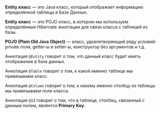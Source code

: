 **Entity класс** — это Java класс, который отображает информацию определённой таблицы в Базе Данных.

**Entity класс** — это POJO класс, в котором мы используем определённые Hibernate аннотации для связи класса с таблицей из базы.

**POJO (Plain Old Java Object)** — класс, удовлетворяющий ряду условий:  
private поля, getter-ы и setter-ы, конструктор без аргументов и т.д.

Аннотация `@Entity` говорит о том, что данный класс будет иметь отображение в базе данных.

Аннотация `@Table` говорит о том, к какой именно таблице мы привязываем класс.

Аннотация `@Column` говорит о том, к какому именно столбцу из таблицы мы привязываем поле класса.

Аннотация `@Id` говорит о том, что в таблице, столбец, связанный с данным полем, является **Primary Key**.
